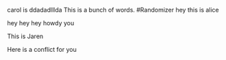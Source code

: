 
carol is ddadadlllda
This is a bunch of words.
#Randomizer
hey this is alice


hey hey hey
howdy you

This is Jaren

Here is a conflict for you